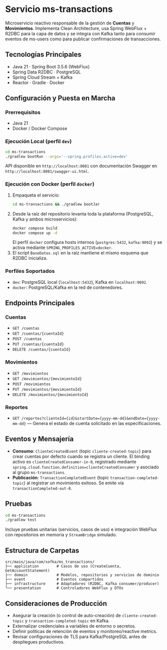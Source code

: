 # Servicio ms-transactions

Microservicio reactivo responsable de la gestión de **Cuentas** y **Movimientos**. Implementa Clean Architecture, usa Spring WebFlux + R2DBC para la capa de datos y se integra con Kafka tanto para consumir eventos de ms-users como para publicar confirmaciones de transacciones.

## Tecnologías Principales
- Java 21 · Spring Boot 3.5.6 (WebFlux)
- Spring Data R2DBC · PostgreSQL
- Spring Cloud Stream + Kafka
- Reactor · Gradle · Docker

## Configuración y Puesta en Marcha
### Prerrequisitos
- Java 21
- Docker / Docker Compose

### Ejecución Local (perfil `dev`)
```bash
cd ms-transactions
./gradlew bootRun --args='--spring.profiles.active=dev'
```
API disponible en `http://localhost:8081` con documentación Swagger en `http://localhost:8081/swagger-ui.html`.

### Ejecución con Docker (perfil `docker`)
1. Empaqueta el servicio:
   ```bash
   cd ms-transactions && ./gradlew bootJar
   ```
2. Desde la raíz del repositorio levanta toda la plataforma (PostgreSQL, Kafka y ambos microservicios):
   ```bash
   docker compose build
   docker compose up -d
   ```
   El perfil `docker` configura hosts internos (`postgres:5432`, `kafka:9092`) y se activa mediante `SPRING_PROFILES_ACTIVE=docker`.
3. El script `BaseDatos.sql` en la raíz mantiene el mismo esquema que R2DBC inicializa.

### Perfiles Soportados
- `dev`: PostgreSQL local (`localhost:5432`), Kafka en `localhost:9092`.
- `docker`: PostgreSQL/Kafka en la red de contenedores.

## Endpoints Principales
### Cuentas
- `GET /cuentas`
- `GET /cuentas/{cuentaId}`
- `POST /cuentas`
- `PUT /cuentas/{cuentaId}`
- `DELETE /cuentas/{cuentaId}`

### Movimientos
- `GET /movimientos`
- `GET /movimientos/{movimientoId}`
- `POST /movimientos`
- `PUT /movimientos/{movimientoId}`
- `DELETE /movimientos/{movimientoId}`

### Reportes
- `GET /reportes?clienteId={id}&startDate={yyyy-mm-dd}&endDate={yyyy-mm-dd}` — Genera el estado de cuenta solicitado en las especificaciones.

## Eventos y Mensajería
- **Consumo**: `ClienteCreatedEvent` (topic `cliente-created-topic`) para crear cuentas por defecto cuando se registra un cliente. El binding activo es `clienteCreatedConsumer-in-0`, registrado mediante `spring.cloud.function.definition=clienteCreatedConsumer` y asociado al grupo `ms-transactions`.
- **Publicación**: `TransactionCompletedEvent` (topic `transaction-completed-topic`) al registrar un movimiento exitoso. Se emite vía `transactionCompleted-out-0`.

## Pruebas
```bash
cd ms-transactions
./gradlew test
```
Incluye pruebas unitarias (servicios, casos de uso) e integración WebFlux con repositorios en memoria y `StreamBridge` simulado.

## Estructura de Carpetas
```
src/main/java/com/sofka/ms_transactions/
├── application        # Casos de uso (CreateCuenta, GetAccountStatement)
├── domain             # Modelos, repositorios y servicios de dominio
├── event              # Eventos compartidos
├── infrastructure     # Adaptadores (R2DBC, Kafka consumer/producer)
└── presentation       # Controladores WebFlux y DTOs
```

## Consideraciones de Producción
- Asegurar la creación (o control de auto-creación) de `cliente-created-topic` y `transaction-completed-topic` en Kafka.
- Externalizar credenciales a variables de entorno o secretos.
- Definir políticas de retención de eventos y monitoreo/reactive metrics.
- Revisar configuraciones de TLS para Kafka/PostgreSQL antes de despliegues productivos.
